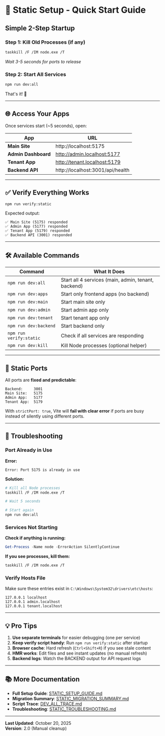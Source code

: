 # 🚀 Static Setup - Quick Start Guide

## Simple 2-Step Startup

### Step 1: Kill Old Processes (if any)
```bash
taskkill /F /IM node.exe /T
```
*Wait 3-5 seconds for ports to release*

### Step 2: Start All Services
```bash
npm run dev:all
```

That's it! 🎉

---

## 🌐 Access Your Apps

Once services start (~5 seconds), open:

| App | URL |
|-----|-----|
| **Main Site** | http://localhost:5175 |
| **Admin Dashboard** | http://admin.localhost:5177 |
| **Tenant App** | http://tenant.localhost:5179 |
| **Backend API** | http://localhost:3001/api/health |

---

## ✅ Verify Everything Works

```bash
npm run verify:static
```

Expected output:
```
✅ Main Site (5175) responded
✅ Admin App (5177) responded  
✅ Tenant App (5179) responded
✅ Backend API (3001) responded
```

---

## 🛠️ Available Commands

| Command | What It Does |
|---------|--------------|
| `npm run dev:all` | Start all 4 services (main, admin, tenant, backend) |
| `npm run dev:apps` | Start only frontend apps (no backend) |
| `npm run dev:main` | Start main site only |
| `npm run dev:admin` | Start admin app only |
| `npm run dev:tenant` | Start tenant app only |
| `npm run dev:backend` | Start backend only |
| `npm run verify:static` | Check if all services are responding |
| `npm run dev:kill` | Kill Node processes (optional helper) |

---

## 🎯 Static Ports

All ports are **fixed and predictable**:

```
Backend:     3001
Main Site:   5175
Admin App:   5177
Tenant App:  5179
```

With `strictPort: true`, Vite will **fail with clear error** if ports are busy instead of silently using different ports.

---

## 🚨 Troubleshooting

### Port Already in Use

**Error:**
```
Error: Port 5175 is already in use
```

**Solution:**
```bash
# Kill all Node processes
taskkill /F /IM node.exe /T

# Wait 5 seconds

# Start again
npm run dev:all
```

### Services Not Starting

**Check if anything is running:**
```powershell
Get-Process -Name node -ErrorAction SilentlyContinue
```

**If you see processes, kill them:**
```bash
taskkill /F /IM node.exe /T
```

### Verify Hosts File

Make sure these entries exist in `C:\Windows\System32\drivers\etc\hosts`:
```
127.0.0.1 localhost
127.0.0.1 admin.localhost
127.0.0.1 tenant.localhost
```

---

## 💡 Pro Tips

1. **Use separate terminals** for easier debugging (one per service)
2. **Keep verify script handy**: Run `npm run verify:static` after startup
3. **Browser cache**: Hard refresh (`Ctrl+Shift+R`) if you see stale content
4. **HMR works**: Edit files and see instant updates (no manual refresh)
5. **Backend logs**: Watch the BACKEND output for API request logs

---

## 📚 More Documentation

- **Full Setup Guide**: [STATIC_SETUP_GUIDE.md](./STATIC_SETUP_GUIDE.md)
- **Migration Summary**: [STATIC_MIGRATION_SUMMARY.md](./STATIC_MIGRATION_SUMMARY.md)
- **Script Trace**: [DEV_ALL_TRACE.md](./DEV_ALL_TRACE.md)
- **Troubleshooting**: [STATIC_TROUBLESHOOTING.md](./STATIC_TROUBLESHOOTING.md)

---

**Last Updated**: October 20, 2025  
**Version**: 2.0 (Manual cleanup)

